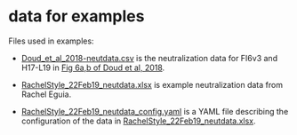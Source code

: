 # data for examples

Files used in examples:

  - [Doud_et_al_2018-neutdata.csv](Doud_et_al_2018-neutdata.csv>)
    is the neutralization data for FI6v3 and H17-L19 in
    [Fig 6a,b of Doud et al, 2018](https://www.nature.com/articles/s41467-018-03665-3#Fig6).

  - [RachelStyle_22Feb19_neutdata.xlsx](RachelStyle_22Feb19_neutdata.xlsx)
    is example neutralization data from Rachel Eguia.
    
  - [RachelStyle_22Feb19_neutdata_config.yaml](RachelStyle_22Feb19_neutdata_config.yaml) is a YAML file describing the configuration of the data in [RachelStyle_22Feb19_neutdata.xlsx](RachelStyle_22Feb19_neutdata.xlsx).
